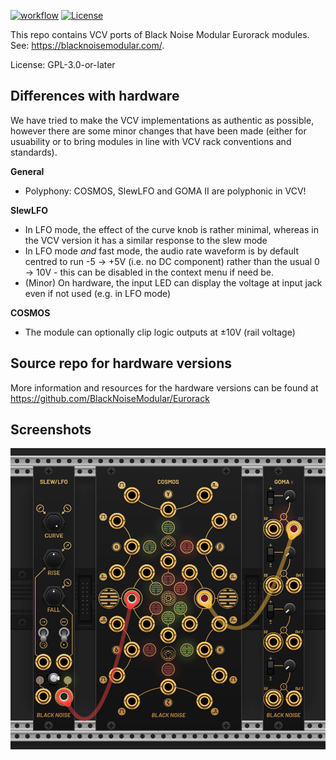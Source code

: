 [![workflow](https://github.com/BlackNoiseModular/VCV/actions/workflows/build-plugin.yml/badge.svg)](https://github.com/BlackNoiseModular/VCV/actions/workflows/build-plugin.yml)
[![License](https://img.shields.io/badge/license-GPLv3--or--later-blue)](https://opensource.org/licenses/GPL-3.0)

This repo contains VCV ports of Black Noise Modular Eurorack modules. See: https://blacknoisemodular.com/.

License: GPL-3.0-or-later 

## Differences with hardware

We have tried to make the VCV implementations as authentic as possible, however there are some minor changes that have been made (either for usuability or to bring modules in line with VCV rack conventions and standards).

**General**
* Polyphony: COSMOS, SlewLFO and GOMA II are polyphonic in VCV!

**SlewLFO**
* In LFO mode, the effect of the curve knob is rather minimal, whereas in the VCV version it has a similar response to the slew mode
* In LFO mode _and_ fast mode, the audio rate waveform is by default centred to run -5 → +5V (i.e. no DC component) rather than the usual 0 → 10V - this can be disabled in the context menu if need be. 
* (Minor) On hardware, the input LED can display the voltage at input jack even if not used (e.g. in LFO mode)

**COSMOS**
* The module can optionally clip logic outputs at ±10V (rail voltage)

## Source repo for hardware versions

More information and resources for the hardware versions can be found at https://github.com/BlackNoiseModular/Eurorack

## Screenshots

<img src="./Screenshot.png" style="max-width: 100%;">
